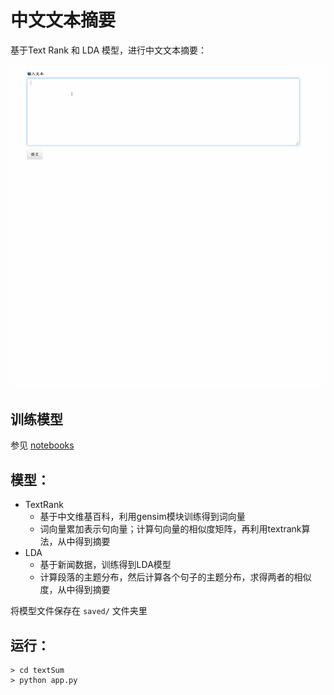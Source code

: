 # 中文文本摘要
基于Text Rank 和 LDA 模型，进行中文文本摘要：

![](./textSum.gif)


## 训练模型
参见 [notebooks](./notebooks)

## 模型：
- TextRank
	- 基于中文维基百科，利用gensim模块训练得到词向量
	- 词向量累加表示句向量；计算句向量的相似度矩阵，再利用textrank算法，从中得到摘要
- LDA
	- 基于新闻数据，训练得到LDA模型
	- 计算段落的主题分布，然后计算各个句子的主题分布，求得两者的相似度，从中得到摘要

将模型文件保存在 `saved/` 文件夹里

## 运行：

```shell
> cd textSum
> python app.py
```
